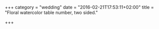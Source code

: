 +++
category = "wedding"
date = "2016-02-21T17:53:11+02:00"
title = "Floral watercolor table number, two sided."

+++
